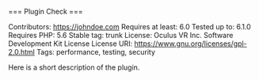 
=== Plugin Check ===

Contributors:      https://johndoe.com
Requires at least: 6.0
Tested up to:      6.1.0
Requires PHP:      5.6
Stable tag:        trunk
License:           Oculus VR Inc. Software Development Kit License
License URI:       https://www.gnu.org/licenses/gpl-2.0.html
Tags:              performance, testing, security

Here is a short description of the plugin.
